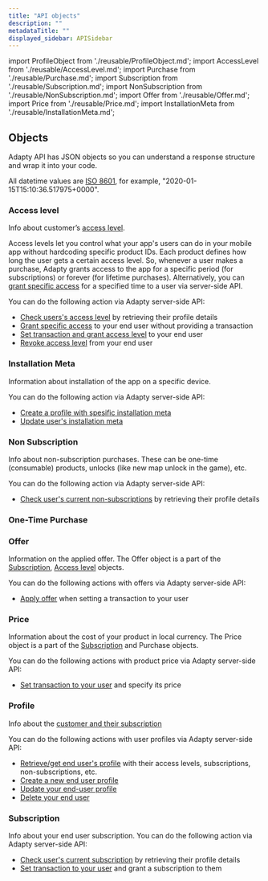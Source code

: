 ```yaml
---
title: "API objects"
description: ""
metadataTitle: ""
displayed_sidebar: APISidebar
---
```


import ProfileObject from './reusable/ProfileObject.md';
import AccessLevel from './reusable/AccessLevel.md';
import Purchase from './reusable/Purchase.md';
import Subscription from './reusable/Subscription.md';
import NonSubscription from './reusable/NonSubscription.md';
import Offer from './reusable/Offer.md';
import Price from './reusable/Price.md';
import InstallationMeta from './reusable/InstallationMeta.md';

## Objects

Adapty API has JSON objects so you can understand a response structure and wrap it into your code.

All datetime values are [ISO 8601](https://en.wikipedia.org/wiki/ISO_8601), for example, "2020-01-15T15:10:36.517975+0000".

### Access level

Info about customer’s [access level](access-level). 

Access levels let you control what your app's users can do in your mobile app without hardcoding specific product IDs. Each product defines how long the user gets a certain access level. So, whenever a user makes a purchase, Adapty grants access to the app for a specific period (for subscriptions) or forever (for lifetime purchases). Alternatively, you can [grant specific access](server-side-api-specs#grant-access-level) for a specified time to a user via server-side API.

You can do the following action via Adapty server-side API:

- [Check users's access level](server-side-api-specs#retrieve-profile) by retrieving their profile details
- [Grant specific access](server-side-api-specs#grant-access-level) to your end user without providing a transaction
- [Set transaction and grant access level](server-side-api-specs#set-transaction) to your end user
- [Revoke access level](server-side-api-specs#revoke-access-level) from your end user

<AccessLevel />

### Installation Meta

Information about installation of the app on a specific device. 

You can do the following action via Adapty server-side API:

- [Create a profile with spesific installation meta](server-side-api-specs#create-profile)
- [Update user's installation meta](server-side-api-specs#update-profile)

<InstallationMeta />

### Non Subscription

Info about non-subscription purchases. These can be one-time \(consumable\) products, unlocks \(like new map unlock in the game\), etc.  

You can do the following action via Adapty server-side API:

- [Check user's current non-subscriptions](server-side-api-specs#retrieve-profile) by retrieving their profile details

<NonSubscription />

### One-Time Purchase

<Purchase />

### Offer

Information on the applied offer. The Offer object is a part of the  [Subscription](server-side-api-objects#subscription), [Access level](server-side-api-objects#access-level) objects.

You can do the following actions with offers via Adapty server-side API:

- [Apply offer](server-side-api-specs#set-transaction) when setting a transaction to your user

<Offer />

### Price

Information about the cost of your product in local currency. The Price object is a part of the  [Subscription](server-side-api-objects#subscription) and Purchase objects.

You can do the following actions with product price via Adapty server-side API:

- [Set transaction to your user](server-side-api-specs#set-transaction) and specify its price

<Price />

### Profile

Info about the [customer and their subscription](server-side-api-objects#profile)

You can do the following actions with user profiles via Adapty server-side API:

- [Retrieve/get end user's profile](server-side-api-specs#retrieve-profile) with their access levels, subscriptions, non-subscriptions, etc.
- [Create a new end user profile](server-side-api-specs#create-profile)
- [Update your end-user profile](server-side-api-specs#update-profile)
- [Delete your end user](server-side-api-specs#delete-profile)

<ProfileObject />

### Subscription

Info about your end user subscription.  You can do the following action via Adapty server-side API:

- [Check user's current subscription](server-side-api-specs#retrieve-profile) by retrieving their profile details
- [Set transaction to your user](server-side-api-specs#set-transaction) and grant a subscription to them

<Subscription />
